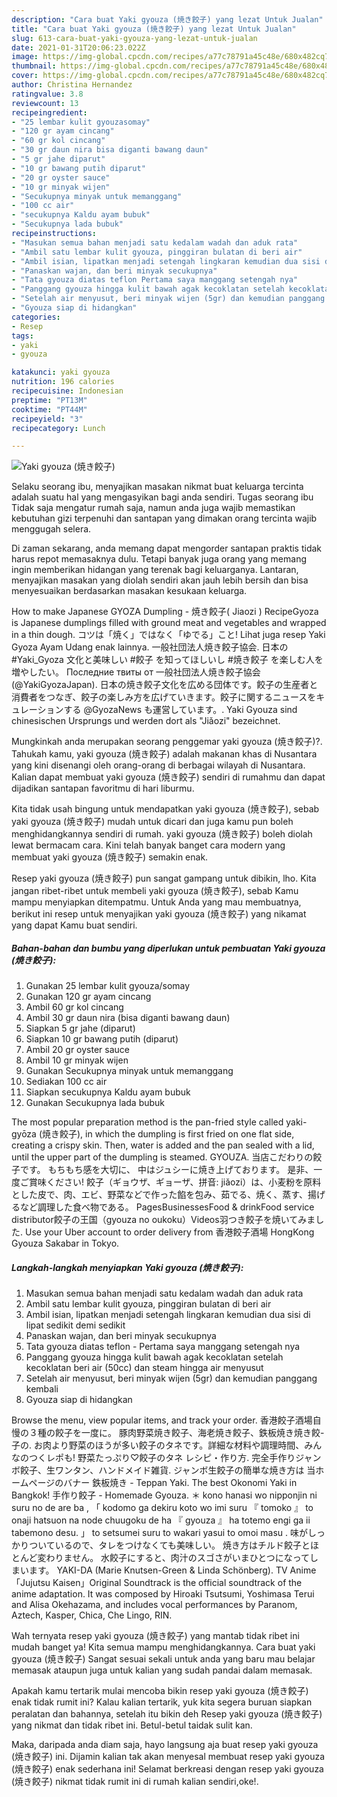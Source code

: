 ```yaml
---
description: "Cara buat Yaki gyouza (焼き餃子) yang lezat Untuk Jualan"
title: "Cara buat Yaki gyouza (焼き餃子) yang lezat Untuk Jualan"
slug: 613-cara-buat-yaki-gyouza-yang-lezat-untuk-jualan
date: 2021-01-31T20:06:23.022Z
image: https://img-global.cpcdn.com/recipes/a77c78791a45c48e/680x482cq70/yaki-gyouza-焼き餃子-foto-resep-utama.jpg
thumbnail: https://img-global.cpcdn.com/recipes/a77c78791a45c48e/680x482cq70/yaki-gyouza-焼き餃子-foto-resep-utama.jpg
cover: https://img-global.cpcdn.com/recipes/a77c78791a45c48e/680x482cq70/yaki-gyouza-焼き餃子-foto-resep-utama.jpg
author: Christina Hernandez
ratingvalue: 3.8
reviewcount: 13
recipeingredient:
- "25 lembar kulit gyouzasomay"
- "120 gr ayam cincang"
- "60 gr kol cincang"
- "30 gr daun nira bisa diganti bawang daun"
- "5 gr jahe diparut"
- "10 gr bawang putih diparut"
- "20 gr oyster sauce"
- "10 gr minyak wijen"
- "Secukupnya minyak untuk memanggang"
- "100 cc air"
- "secukupnya Kaldu ayam bubuk"
- "Secukupnya lada bubuk"
recipeinstructions:
- "Masukan semua bahan menjadi satu kedalam wadah dan aduk rata"
- "Ambil satu lembar kulit gyouza, pinggiran bulatan di beri air"
- "Ambil isian, lipatkan menjadi setengah lingkaran kemudian dua sisi di lipat sedikit demi sedikit"
- "Panaskan wajan, dan beri minyak secukupnya"
- "Tata gyouza diatas teflon Pertama saya manggang setengah nya"
- "Panggang gyouza hingga kulit bawah agak kecoklatan setelah kecoklatan beri air (50cc) dan steam hingga air menyusut"
- "Setelah air menyusut, beri minyak wijen (5gr) dan kemudian panggang kembali"
- "Gyouza siap di hidangkan"
categories:
- Resep
tags:
- yaki
- gyouza

katakunci: yaki gyouza 
nutrition: 196 calories
recipecuisine: Indonesian
preptime: "PT13M"
cooktime: "PT44M"
recipeyield: "3"
recipecategory: Lunch

---
```



![Yaki gyouza (焼き餃子)](https://img-global.cpcdn.com/recipes/a77c78791a45c48e/680x482cq70/yaki-gyouza-焼き餃子-foto-resep-utama.jpg)

Selaku seorang ibu, menyajikan masakan nikmat buat keluarga tercinta adalah suatu hal yang mengasyikan bagi anda sendiri. Tugas seorang ibu Tidak saja mengatur rumah saja, namun anda juga wajib memastikan kebutuhan gizi terpenuhi dan santapan yang dimakan orang tercinta wajib menggugah selera.

Di zaman  sekarang, anda memang dapat mengorder santapan praktis tidak harus repot memasaknya dulu. Tetapi banyak juga orang yang memang ingin memberikan hidangan yang terenak bagi keluarganya. Lantaran, menyajikan masakan yang diolah sendiri akan jauh lebih bersih dan bisa menyesuaikan berdasarkan masakan kesukaan keluarga. 

How to make Japanese GYOZA Dumpling - 焼き餃子( Jiaozi ) RecipeGyoza is Japanese dumplings filled with ground meat and vegetables and wrapped in a thin dough. コツは「焼く」ではなく「ゆでる」こと! Lihat juga resep Yaki Gyoza Ayam Udang enak lainnya. 一般社団法人焼き餃子協会. 日本の #Yaki_Gyoza 文化と美味しい #餃子 を知ってほしいし #焼き餃子 を楽しむ人を増やしたい。 Последние твиты от 一般社団法人焼き餃子協会 (@YakiGyozaJapan). 日本の焼き餃子文化を広める団体です。餃子の生産者と消費者をつなぎ、餃子の楽しみ方を広げていきます。餃子に関するニュースをキュレーションする @GyozaNews も運営しています。. Yaki Gyouza sind chinesischen Ursprungs und werden dort als &#34;Jiǎozi&#34; bezeichnet.

Mungkinkah anda merupakan seorang penggemar yaki gyouza (焼き餃子)?. Tahukah kamu, yaki gyouza (焼き餃子) adalah makanan khas di Nusantara yang kini disenangi oleh orang-orang di berbagai wilayah di Nusantara. Kalian dapat membuat yaki gyouza (焼き餃子) sendiri di rumahmu dan dapat dijadikan santapan favoritmu di hari liburmu.

Kita tidak usah bingung untuk mendapatkan yaki gyouza (焼き餃子), sebab yaki gyouza (焼き餃子) mudah untuk dicari dan juga kamu pun boleh menghidangkannya sendiri di rumah. yaki gyouza (焼き餃子) boleh diolah lewat bermacam cara. Kini telah banyak banget cara modern yang membuat yaki gyouza (焼き餃子) semakin enak.

Resep yaki gyouza (焼き餃子) pun sangat gampang untuk dibikin, lho. Kita jangan ribet-ribet untuk membeli yaki gyouza (焼き餃子), sebab Kamu mampu menyiapkan ditempatmu. Untuk Anda yang mau membuatnya, berikut ini resep untuk menyajikan yaki gyouza (焼き餃子) yang nikamat yang dapat Kamu buat sendiri.

<!--inarticleads1-->

##### Bahan-bahan dan bumbu yang diperlukan untuk pembuatan Yaki gyouza (焼き餃子):

1. Gunakan 25 lembar kulit gyouza/somay
1. Gunakan 120 gr ayam cincang
1. Ambil 60 gr kol cincang
1. Ambil 30 gr daun nira (bisa diganti bawang daun)
1. Siapkan 5 gr jahe (diparut)
1. Siapkan 10 gr bawang putih (diparut)
1. Ambil 20 gr oyster sauce
1. Ambil 10 gr minyak wijen
1. Gunakan Secukupnya minyak untuk memanggang
1. Sediakan 100 cc air
1. Siapkan secukupnya Kaldu ayam bubuk
1. Gunakan Secukupnya lada bubuk


The most popular preparation method is the pan-fried style called yaki-gyōza (焼き餃子), in which the dumpling is first fried on one flat side, creating a crispy skin. Then, water is added and the pan sealed with a lid, until the upper part of the dumpling is steamed. GYOUZA. 当店こだわりの餃子です。 もちもち感を大切に、 中はジュシーに焼き上げております。 是非、一度ご賞味ください! 餃子（ギョウザ、ギョーザ、拼音: jiǎozi）は、小麦粉を原料とした皮で、肉、エビ、野菜などで作った餡を包み、茹でる、焼く、蒸す、揚げるなど調理した食べ物である。 PagesBusinessesFood &amp; drinkFood service distributor餃子の王国（gyouza no oukoku）Videos羽つき餃子を焼いてみました. Use your Uber account to order delivery from 香港餃子酒場 HongKong Gyouza Sakabar in Tokyo. 

<!--inarticleads2-->

##### Langkah-langkah menyiapkan Yaki gyouza (焼き餃子):

1. Masukan semua bahan menjadi satu kedalam wadah dan aduk rata
1. Ambil satu lembar kulit gyouza, pinggiran bulatan di beri air
1. Ambil isian, lipatkan menjadi setengah lingkaran kemudian dua sisi di lipat sedikit demi sedikit
1. Panaskan wajan, dan beri minyak secukupnya
1. Tata gyouza diatas teflon - Pertama saya manggang setengah nya
1. Panggang gyouza hingga kulit bawah agak kecoklatan setelah kecoklatan beri air (50cc) dan steam hingga air menyusut
1. Setelah air menyusut, beri minyak wijen (5gr) dan kemudian panggang kembali
1. Gyouza siap di hidangkan


Browse the menu, view popular items, and track your order. 香港餃子酒場自慢の３種の餃子を一度に。 豚肉野菜焼き餃子、海老焼き餃子、鉄板焼き焼き餃-子の. お肉より野菜のほうが多い餃子のタネです。詳細な材料や調理時間、みんなのつくレポも! 野菜たっぷり♡餃子のタネ レシピ・作り方. 完全手作りジャンボ餃子、生ワンタン、ハンドメイド雑貨. ジャンボ生餃子の簡単な焼き方は 当ホームページのバナー 鉄板焼き - Teppan Yaki. The best Okonomi Yaki in Bangkok! 手作り餃子 - Homemade Gyouza. ＊ kono hanasi wo nipponjin ni suru no de are ba , 「 kodomo ga dekiru koto wo imi suru 『 tomoko 』 to onaji hatsuon na node chuugoku de ha 『 gyouza 』 ha totemo engi ga ii tabemono desu. 」 to setsumei suru to wakari yasui to omoi masu . 味がしっかりついているので、タレをつけなくても美味しい。 焼き方はチルド餃子とほとんど変わりません。 水餃子にすると、肉汁のスゴさがいまひとつになってしまいます。 YAKI-DA (Marie Knutsen-Green &amp; Linda Schönberg). TV Anime「Jujutsu Kaisen」Original Soundtrack is the official soundtrack of the anime adaptation. It was composed by Hiroaki Tsutsumi, Yoshimasa Terui and Alisa Okehazama, and includes vocal performances by Paranom, Aztech, Kasper, Chica, Che Lingo, RIN. 

Wah ternyata resep yaki gyouza (焼き餃子) yang mantab tidak ribet ini mudah banget ya! Kita semua mampu menghidangkannya. Cara buat yaki gyouza (焼き餃子) Sangat sesuai sekali untuk anda yang baru mau belajar memasak ataupun juga untuk kalian yang sudah pandai dalam memasak.

Apakah kamu tertarik mulai mencoba bikin resep yaki gyouza (焼き餃子) enak tidak rumit ini? Kalau kalian tertarik, yuk kita segera buruan siapkan peralatan dan bahannya, setelah itu bikin deh Resep yaki gyouza (焼き餃子) yang nikmat dan tidak ribet ini. Betul-betul taidak sulit kan. 

Maka, daripada anda diam saja, hayo langsung aja buat resep yaki gyouza (焼き餃子) ini. Dijamin kalian tak akan menyesal membuat resep yaki gyouza (焼き餃子) enak sederhana ini! Selamat berkreasi dengan resep yaki gyouza (焼き餃子) nikmat tidak rumit ini di rumah kalian sendiri,oke!.

